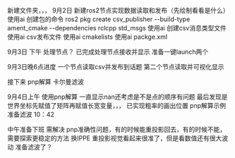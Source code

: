 新建文件夹，，， 
9月2日 新建ros2节点实现数据读取和发布（先绘制看看是什么）
使用ai 创建包的命令 ros2 pkg create csv_publisher --build-type ament_cmake --dependencies rclcpp std_msgs
使用ai 创建csv消息类型文件
使用ai csv发布文件
使用ai cmakelists
使用ai packge.xml

9月3日 下午 处理节点？
已完成处理节点接收并显示
准备一键launch两个

9月3日晚6点进度 一个节点读取csv并发布到话题 第二个节点读取并可视化显示

接下来 pnp解算 卡尔曼滤波

9月4日上午 使用pnp解算 一直显示nan还考虑是不是点的顺序有问题 最后发现是世界坐标先赋值了矩阵再赋值长宽变量，，，
已实现粗率的画出位置 pnp解算示例 准备滤波 10：42

中午准备下班 需解决 pnp准确性问题，有的时候能重投影回去，有的时候不能，需要探索更稳定的方法
换IPPE 重投影视觉看起来很准了，但是看数值还有很大波动
准备滤波了？

